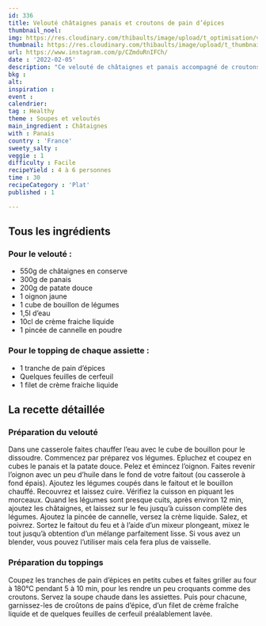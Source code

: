 ```yaml
---
id: 336
title: Velouté châtaignes panais et croutons de pain d’épices
thumbnail_noel: 
img: https://res.cloudinary.com/thibaults/image/upload/t_optimisation/v1659530879/Recipes/20220205_veloute_chataignes_panais.jpg
thumbnail: https://res.cloudinary.com/thibaults/image/upload/t_thumbnail_josie/v1659530879/Recipes/20220205_veloute_chataignes_panais.jpg
url: https://www.instagram.com/p/CZmduRnIFCh/
date : '2022-02-05'
description: "Ce velouté de châtaignes et panais accompagné de croutons de pain d’épices est si réconfortant pour les soirées d'hiver."
bkg : 
alt: 
inspiration :
event : 
calendrier: 
tag : Healthy
theme : Soupes et veloutés
main_ingredient : Châtaignes
with : Panais
country : 'France'
sweety_salty : 
veggie : 1
difficulty : Facile
recipeYield : 4 à 6 personnes
time : 30
recipeCategory : 'Plat'
published : 1

---
```

## Tous les ingrédients
### Pour le velouté :
 - 550g de châtaignes en conserve
 - 300g de panais
 - 200g de patate douce
 - 1 oignon jaune
 - 1 cube de bouillon de légumes
 - 1,5l d’eau
 - 10cl de crème fraiche liquide
 - 1 pincée de cannelle en poudre

### Pour le topping de chaque assiette :
 - 1 tranche de pain d’épices
 - Quelques feuilles de cerfeuil
 - 1 filet de crème fraiche liquide

## La recette détaillée
### Préparation du velouté
Dans une casserole faites chauffer l’eau avec le cube de bouillon pour le dissoudre. Commencez par préparez vos légumes. Epluchez et coupez en cubes le panais et la patate douce. Pelez et émincez l’oignon. Faites revenir l’oignon avec un peu d’huile dans le fond de votre faitout (ou casserole à fond épais). Ajoutez les légumes coupés dans le faitout et le bouillon chauffé. Recouvrez et laissez cuire. Vérifiez la cuisson en piquant les morceaux. Quand les légumes sont presque cuits, après environ 12 min, ajoutez les châtaignes, et laissez sur le feu jusqu’à cuisson complète des légumes. Ajoutez la pincée de cannelle, versez la crème liquide. Salez, et poivrez. Sortez le faitout du feu et à l’aide d’un mixeur plongeant, mixez le tout jusqu’à obtention d’un mélange parfaitement lisse. Si vous avez un blender, vous pouvez l’utiliser mais cela fera plus de vaisselle.

### Préparation du toppings
Coupez les tranches de pain d’épices en petits cubes et faites griller au four à 180°C pendant 5 à 10 min, pour les rendre un peu croquants comme des croutons. Servez la soupe chaude dans les assiettes. Puis pour chacune, garnissez-les de croûtons de pains d’épice, d’un filet de crème fraîche liquide et de quelques feuilles de cerfeuil préalablement lavée.